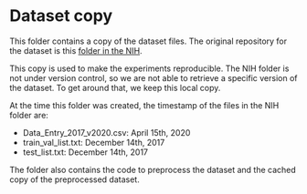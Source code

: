 # Dataset copy

This folder contains a copy of the dataset files. The original repository for the dataset is this
[folder in the NIH](https://nihcc.app.box.com/v/ChestXray-NIHCC).

This copy is used to make the experiments reproducible. The NIH folder is not under version control,
so we are not able to retrieve a specific version of the dataset. To get around that, we keep this
local copy.

At the time this folder was created, the timestamp of the files in the NIH folder are:

- Data_Entry_2017_v2020.csv: April 15th, 2020
- train_val_list.txt: December 14th, 2017
- test_list.txt: December 14th, 2017

The folder also contains the code to preprocess the dataset and the cached copy of the
preprocessed dataset.
